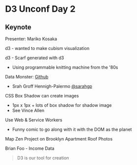 # D3 Unconf Day 2

## Keynote

Presenter: 
Mariko Kosaka

d3 - wanted to make cubism visualization

d3 - Scarf generated with d3

- Using programmable knitting machine from the '80s

Data Monster: [Github](https://github.com/sarahgp/data-monster)

- Srah Groff Hennigh-Palermo [@sarahgp](https://github.com/sarahgp)

CSS Box Shadow can create images

- 1px x 1px + lots of box shadow for shadow image
- See Vince Allen

Use Web & Service Workers

- Funny comic to go along with it with the DOM as the planet

Map Zen Project on Brooklyn Apartment Roof Photos

Brian Foo - Income Data

> D3 is our tool for creation
